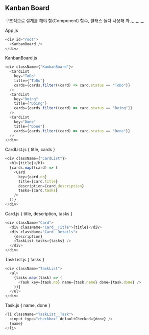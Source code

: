 ## Kanban Board

구조적으로 설계를 해야 함(Component)
함수, 클래스 둘다 사용해 봐,.,,,,,,,,,,

App.js

```javascript
<div id="root">
  <KanbanBoard />
</div>
```

KanbanBoard.js

```javascript
<div className={"KanbanBoard"}>
  <CardList
    key="ToDo"
    title={"ToDo"}
    cards={cards.filter((card) => card.status == "ToDo")}
  />
  <CardList
    key="Doing"
    title={"Doing"}
    cards={cards.filter((card) => card.status == "Doing")}
  />
  <CardList
    key="Done"
    title={"Done"}
    cards={cards.filter((card) => card.status == "Done")}
  />
</div>
```

CardList.js
{ title, cards }

```javascript
<div className={"CardList"}>
  <h1>{title}</h1>
  {cards.map((card) => (
    <Card
      key={card.no}
      title={card.title}
      description={card.description}
      tasks={card.tasks}
    />
  ))}
</div>
```

Card.js
{ title, description, tasks }

```javascript
<div className="Card">
  <div className="Card__Title">{title}</div>
  <div className="Card__Details">
    {description}
    <TaskList tasks={tasks} />
  </div>
</div>
```

TaskList.js
{ tasks }

```javascript
<div className="TaskList">
  <ul>
    {tasks.map((task) => (
      <Task key={task.no} name={task.name} done={task.done} />
    ))}
  </ul>
</div>
```

Task.js
{ name, done }

```javascript
<li className="TaskList__Task">
  <input type="checkbox" defaultChecked={done} />
  {name}
</li>
```

